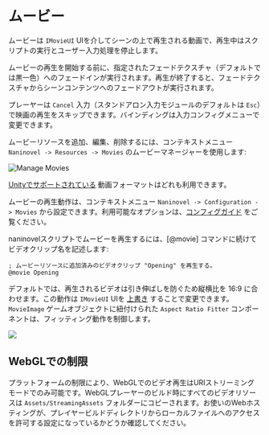 ﻿# ムービー

ムービーは `IMovieUI` UIを介してシーンの上で再生される動画で、再生中はスクリプトの実行とユーザー入力処理を停止します。

ムービーの再生を開始する前に、指定されたフェードテクスチャ（デフォルトでは黒一色）へのフェードインが実行されます。再生が終了すると、フェードテクスチャからシーンコンテンツへのフェードアウトが実行されます。

プレーヤーは `Cancel` 入力（スタンドアロン入力モジュールのデフォルトは `Esc`）で映画の再生をスキップできます。バインディングは入力コンフィグメニューで変更できます。

ムービーリソースを追加、編集、削除するには、コンテキストメニュー `Naninovel -> Resources -> Movies` のムービーマネージャーを使用します:

![Manage Movies](https://i.gyazo.com/aace59f30f42245fc3ba714d10815d46.png)

[Unityでサポートされている](https://docs.unity3d.com/Manual/VideoSources-FileCompatibility) 動画フォーマットはどれも利用できます。

ムービーの再生動作は、コンテキストメニュー `Naninovel -> Configuration -> Movies` から設定できます。利用可能なオプションは、[コンフィグガイド](/ja/guide/configuration#movies) をご覧ください。

naninovelスクリプトでムービーを再生するには、[@movie] コマンドに続けてビデオクリップ名を記述します:

```nani
; ムービーリソースに追加済みのビデオクリップ "Opening" を再生する。
@movie Opening
```

デフォルトでは、再生されるビデオは引き伸ばしを防ぐため縦横比を 16:9 に合わせます。この動作は `IMovieUI` UIを [上書き](/ja/guide/user-interface.html#カスタムUI) することで変更できます。 `MovieImage` ゲームオブジェクトに紐付けられた `Aspect Ratio Fitter` コンポーネントは、フィッティング動作を制御します。

![](https://i.gyazo.com/38e8b1fc220d5fedd50f62ab855b2e92.png)

## WebGLでの制限

プラットフォームの制限により、WebGLでのビデオ再生はURIストリーミングモードでのみ可能です。WebGLプレーヤーのビルド時にすべてのビデオリソースは `Assets/StreamingAssets` フォルダーにコピーされます。お使いのWebホスティングが、プレイヤービルドディレクトリからローカルファイルへのアクセスを許可する設定になっているかどうか確認してください。
